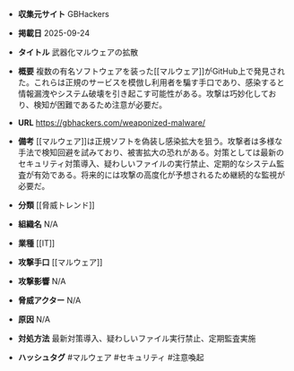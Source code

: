 - **収集元サイト**
GBHackers

- **掲載日**
2025-09-24

- **タイトル**
武器化マルウェアの拡散

- **概要**
複数の有名ソフトウェアを装った[[マルウェア]]がGitHub上で発見された。これらは正規のサービスを模倣し利用者を騙す手口であり、感染すると情報漏洩やシステム破壊を引き起こす可能性がある。攻撃は巧妙化しており、検知が困難であるため注意が必要だ。

- **URL**
https://gbhackers.com/weaponized-malware/

- **備考**
[[マルウェア]]は正規ソフトを偽装し感染拡大を狙う。攻撃者は多様な手法で検知回避を試みており、被害拡大の恐れがある。対策としては最新のセキュリティ対策導入、疑わしいファイルの実行禁止、定期的なシステム監査が有効である。将来的には攻撃の高度化が予想されるため継続的な監視が必要だ。

- **分類**
[[脅威トレンド]]

- **組織名**
N/A

- **業種**
[[IT]]

- **攻撃手口**
[[マルウェア]]

- **攻撃影響**
N/A

- **脅威アクター**
N/A

- **原因**
N/A

- **対処方法**
最新対策導入、疑わしいファイル実行禁止、定期監査実施

- **ハッシュタグ**
#マルウェア #セキュリティ #注意喚起

